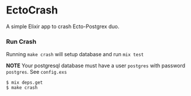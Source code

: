 # EctoCrash

A simple Elixir app to crash Ecto-Postgrex duo.

### Run Crash

Running `make crash` will setup database and run `mix test`

**NOTE** Your postgresql database must have a user `postgres` with password `postgres`. See `config.exs`

```shell
$ mix deps.get
$ make crash
```

